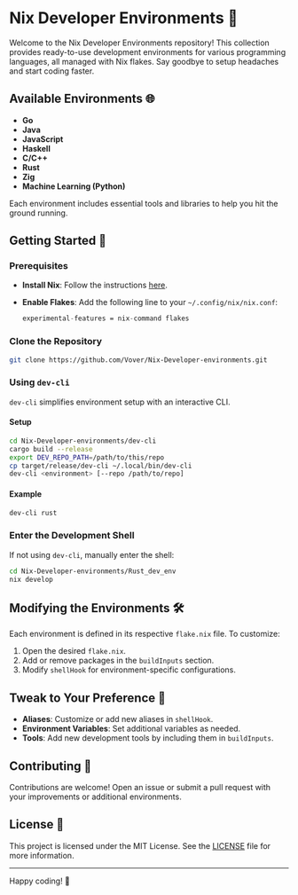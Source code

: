 # Nix Developer Environments 🚀

Welcome to the Nix Developer Environments repository! This collection provides ready-to-use development environments for various programming languages, all managed with Nix flakes. Say goodbye to setup headaches and start coding faster.

## Available Environments 🌐

- **Go**
- **Java**
- **JavaScript**
- **Haskell**
- **C/C++**
- **Rust**
- **Zig**
- **Machine Learning (Python)**

Each environment includes essential tools and libraries to help you hit the ground running.

## Getting Started 🏁

### Prerequisites

- **Install Nix**: Follow the instructions [here](https://nixos.org/download.html).
- **Enable Flakes**: Add the following line to your `~/.config/nix/nix.conf`:

  ```nix
  experimental-features = nix-command flakes
  ```

### Clone the Repository

```sh
git clone https://github.com/Vover/Nix-Developer-environments.git
```

### Using `dev-cli`

`dev-cli` simplifies environment setup with an interactive CLI.

#### Setup

```sh
cd Nix-Developer-environments/dev-cli
cargo build --release
export DEV_REPO_PATH=/path/to/this/repo
cp target/release/dev-cli ~/.local/bin/dev-cli
dev-cli <environment> [--repo /path/to/repo]
```

#### Example

```sh
dev-cli rust
```

### Enter the Development Shell

If not using `dev-cli`, manually enter the shell:

```sh
cd Nix-Developer-environments/Rust_dev_env
nix develop
```

## Modifying the Environments 🛠️

Each environment is defined in its respective `flake.nix` file. To customize:

1. Open the desired `flake.nix`.
2. Add or remove packages in the `buildInputs` section.
3. Modify `shellHook` for environment-specific configurations.

## Tweak to Your Preference 🎨

- **Aliases**: Customize or add new aliases in `shellHook`.
- **Environment Variables**: Set additional variables as needed.
- **Tools**: Add new development tools by including them in `buildInputs`.

## Contributing 🤝

Contributions are welcome! Open an issue or submit a pull request with your improvements or additional environments.

## License 📄

This project is licensed under the MIT License. See the [LICENSE](LICENSE) file for more information.

---
Happy coding! 🎉
